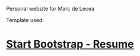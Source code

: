 Personal website for Marc de Lecea

Template used:
# [Start Bootstrap - Resume](https://startbootstrap.com/template-overviews/resume/)
